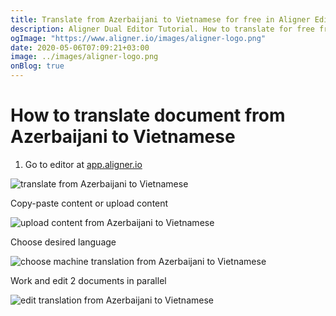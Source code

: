 ```yaml
---
title: Translate from Azerbaijani to Vietnamese for free in Aligner Editor
description: Aligner Dual Editor Tutorial. How to translate for free from Azerbaijani to Vietnamese. Aligner is multilingual document management platform. 
ogImage: "https://www.aligner.io/images/aligner-logo.png"
date: 2020-05-06T07:09:21+03:00
image: ../images/aligner-logo.png
onBlog: true
---
```


# How to translate document from Azerbaijani to Vietnamese

1. Go to editor at [app.aligner.io](https://app.aligner.io "Aligner App web page")

![translate from Azerbaijani to Vietnamese](../aligner-blank-editor.png "translate from Azerbaijani to Vietnamese")

Copy-paste content or upload content

![upload content from Azerbaijani to Vietnamese](../aligner-uploaded-document.png "upload content from Azerbaijani to Vietnamese")

Choose desired language

![choose machine translation from Azerbaijani to Vietnamese](../aligner-language-dropdown.png "choose machine translation from Azerbaijani to Vietnamese")

Work and edit 2 documents in parallel

![edit translation from Azerbaijani to Vietnamese](../aligner-double-sitded-editor.png "edit translation from Azerbaijani to Vietnamese")

